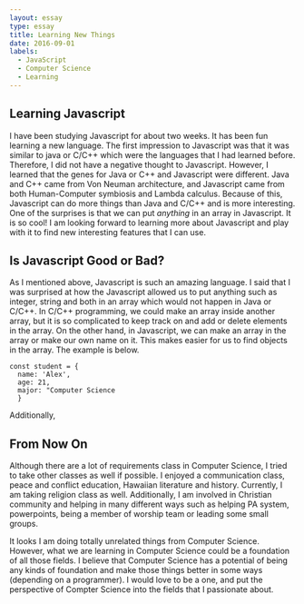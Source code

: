 ```yaml
---
layout: essay
type: essay
title: Learning New Things
date: 2016-09-01
labels:
  - JavaScript
  - Computer Science
  - Learning
---
```


## Learning Javascript

I have been studying Javascript for about two weeks.  It has been fun learning a new language.  The first impression to Javascript was that it was similar to java or C/C++ which were the languages that I had learned before.  Therefore, I did not have a negative thought to Javascript.  However, I learned that the genes for Java or C++ and Javascript were different.  Java and C++ came from Von Neuman architecture, and Javascript came from both Human-Computer symbiosis and Lambda calculus.  Because of this, Javascript can do more things than Java and C/C++ and is more interesting. One of the surprises is that we can put *anything* in an array in Javascript.  It is so cool!  I am looking forward to learning more about Javascript and play with it to find new interesting features that I can use.  

## Is Javascript Good or Bad?

As I mentioned above, Javascript is such an amazing language.  I said that I was surprised at how the Javascript allowed us to put anything such as integer, string and both in an array which would not happen in Java or C/C++.  In C/C++ programming, we could make an array inside another array, but it is so complicated to keep track on and add or delete elements in the array.  On the other hand, in Javascript, we can make an array in the array or make our own name on it. This makes easier for us to find objects in the array.  The example is below.

```
const student = {
  name: 'Alex',
  age: 21,
  major: "Computer Science
  }
```

Additionally, 

## From Now On

Although there are a lot of requirements class in Computer Science, I tried to take other classes as well if possible.  I enjoyed a communication class, peace and conflict education, Hawaiian literature and history.  Currently, I am taking religion class as well.  Additionally, I am involved in Christian community and helping in many different ways such as helping PA system, powerpoints, being a member of worship team or leading some small groups.  

It looks I am doing totally unrelated things from Computer Science.  However, what we are learning in Computer Science could be a foundation of all those fields.  I believe that Computer Science has a potential of being any kinds of foundation and make those things better in some ways (depending on a programmer).  I would love to be a one, and put the perspective of Compter Science into the fields that I passionate about.
